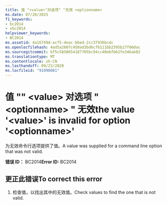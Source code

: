 ```yaml
---
title: 值 "<value>"对选项" "无效 <optionname>
ms.date: 07/20/2015
f1_keywords:
- bc2014
- vbc2014
helpviewer_keywords:
- BC2014
ms.assetid: 4a16749d-acf5-4eac-bbed-2cc37936bcdc
ms.openlocfilehash: 4ad5a2607c450ad3bd6cf6111bb2595b27f06dac
ms.sourcegitcommit: bf5c5850654187705bc94cc40ebfb62fe346ab02
ms.translationtype: MT
ms.contentlocale: zh-CN
ms.lasthandoff: 09/23/2020
ms.locfileid: "91098081"
---
```

# <a name="the-value-value-is-invalid-for-option-optionname"></a><span data-ttu-id="93e6e-103">值 "" \<value> 对选项 " \<optionname> " 无效</span><span class="sxs-lookup"><span data-stu-id="93e6e-103">the value '\<value>' is invalid for option '\<optionname>'</span></span>

<span data-ttu-id="93e6e-104">为无效命令行选项提供了值。</span><span class="sxs-lookup"><span data-stu-id="93e6e-104">A value was supplied for a command line option that was not valid.</span></span>  
  
 <span data-ttu-id="93e6e-105">**错误 ID：** BC2014</span><span class="sxs-lookup"><span data-stu-id="93e6e-105">**Error ID:** BC2014</span></span>  
  
## <a name="to-correct-this-error"></a><span data-ttu-id="93e6e-106">更正此错误</span><span class="sxs-lookup"><span data-stu-id="93e6e-106">To correct this error</span></span>  
  
1. <span data-ttu-id="93e6e-107">检查值，以找出其中的无效值。</span><span class="sxs-lookup"><span data-stu-id="93e6e-107">Check values to find the one that is not valid.</span></span>
